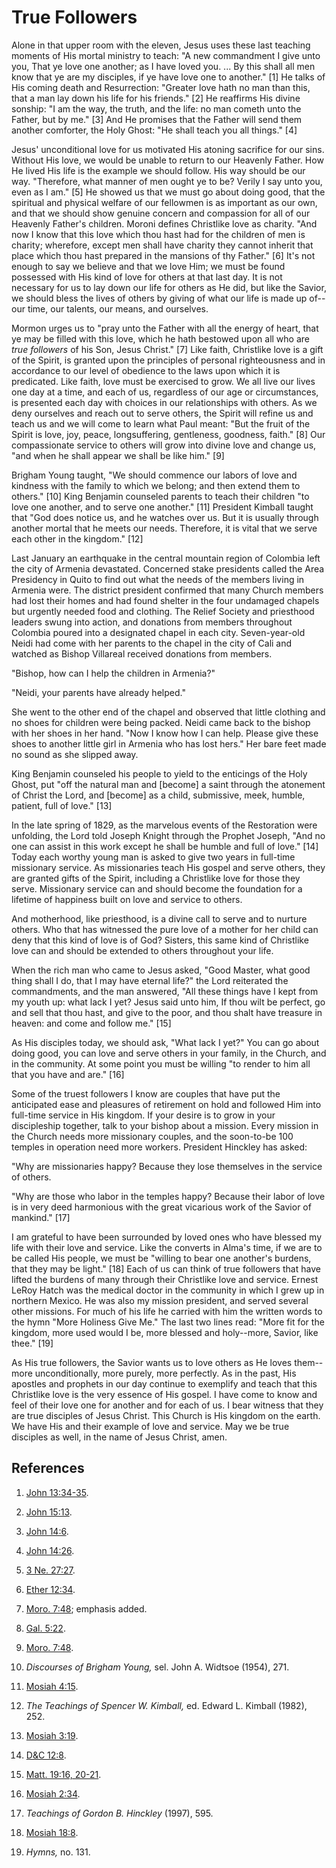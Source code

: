 # True Followers

Alone in that upper room with the eleven, Jesus uses these last teaching
moments of His mortal ministry to teach: "A new commandment I give unto you,
That ye love one another; as I have loved you. ... By this shall all men know
that ye are my disciples, if ye have love one to another." [1]  He talks of
His coming death and Resurrection: "Greater love hath no man than this, that a
man lay down his life for his friends." [2]  He reaffirms His divine sonship:
"I am the way, the truth, and the life: no man cometh unto the Father, but by
me." [3]  And He promises that the Father will send them another comforter,
the Holy Ghost: "He shall teach you all things." [4]

Jesus' unconditional love for us motivated His atoning sacrifice for our sins.
Without His love, we would be unable to return to our Heavenly Father. How He
lived His life is the example we should follow. His way should be our way.
"Therefore, what manner of men ought ye to be? Verily I say unto you, even as
I am." [5]  He showed us that we must go about doing good, that the spiritual
and physical welfare of our fellowmen is as important as our own, and that we
should show genuine concern and compassion for all of our Heavenly Father's
children. Moroni defines Christlike love as charity. "And now I know that this
love which thou hast had for the children of men is charity; wherefore, except
men shall have charity they cannot inherit that place which thou hast prepared
in the mansions of thy Father." [6]  It's not enough to say we believe and
that we love Him; we must be found possessed with His kind of love for others
at that last day. It is not necessary for us to lay down our life for others
as He did, but like the Savior, we should bless the lives of others by giving
of what our life is made up of--our time, our talents, our means, and
ourselves.

Mormon urges us to "pray unto the Father with all the energy of heart, that ye
may be filled with this love, which he hath bestowed upon all who are _true
followers_ of his Son, Jesus Christ." [7]  Like faith, Christlike love is a
gift of the Spirit, is granted upon the principles of personal righteousness
and in accordance to our level of obedience to the laws upon which it is
predicated. Like faith, love must be exercised to grow. We all live our lives
one day at a time, and each of us, regardless of our age or circumstances, is
presented each day with choices in our relationships with others. As we deny
ourselves and reach out to serve others, the Spirit will refine us and teach
us and we will come to learn what Paul meant: "But the fruit of the Spirit is
love, joy, peace, longsuffering, gentleness, goodness, faith." [8]  Our
compassionate service to others will grow into divine love and change us, "and
when he shall appear we shall be like him." [9]

Brigham Young taught, "We should commence our labors of love and kindness with
the family to which we belong; and then extend them to others." [10]  King
Benjamin counseled parents to teach their children "to love one another, and
to serve one another." [11]  President Kimball taught that "God does notice
us, and he watches over us. But it is usually through another mortal that he
meets our needs. Therefore, it is vital that we serve each other in the
kingdom." [12]

Last January an earthquake in the central mountain region of Colombia left the
city of Armenia devastated. Concerned stake presidents called the Area
Presidency in Quito to find out what the needs of the members living in
Armenia were. The district president confirmed that many Church members had
lost their homes and had found shelter in the four undamaged chapels but
urgently needed food and clothing. The Relief Society and priesthood leaders
swung into action, and donations from members throughout Colombia poured into
a designated chapel in each city. Seven-year-old Neidi had come with her
parents to the chapel in the city of Cali and watched as Bishop Villareal
received donations from members.

"Bishop, how can I help the children in Armenia?"

"Neidi, your parents have already helped."

She went to the other end of the chapel and observed that little clothing and
no shoes for children were being packed. Neidi came back to the bishop with
her shoes in her hand. "Now I know how I can help. Please give these shoes to
another little girl in Armenia who has lost hers." Her bare feet made no sound
as she slipped away.

King Benjamin counseled his people to yield to the enticings of the Holy
Ghost, put "off the natural man and [become] a saint through the atonement of
Christ the Lord, and [become] as a child, submissive, meek, humble, patient,
full of love." [13]

In the late spring of 1829, as the marvelous events of the Restoration were
unfolding, the Lord told Joseph Knight through the Prophet Joseph, "And no one
can assist in this work except he shall be humble and full of love." [14]
Today each worthy young man is asked to give two years in full-time missionary
service. As missionaries teach His gospel and serve others, they are granted
gifts of the Spirit, including a Christlike love for those they serve.
Missionary service can and should become the foundation for a lifetime of
happiness built on love and service to others.

And motherhood, like priesthood, is a divine call to serve and to nurture
others. Who that has witnessed the pure love of a mother for her child can
deny that this kind of love is of God? Sisters, this same kind of Christlike
love can and should be extended to others throughout your life.

When the rich man who came to Jesus asked, "Good Master, what good thing shall
I do, that I may have eternal life?" the Lord reiterated the commandments, and
the man answered, "All these things have I kept from my youth up: what lack I
yet? Jesus said unto him, If thou wilt be perfect, go and sell that thou hast,
and give to the poor, and thou shalt have treasure in heaven: and come and
follow me." [15]

As His disciples today, we should ask, "What lack I yet?" You can go about
doing good, you can love and serve others in your family, in the Church, and
in the community. At some point you must be willing "to render to him all that
you have and are." [16]

Some of the truest followers I know are couples that have put the anticipated
ease and pleasures of retirement on hold and followed Him into full-time
service in His kingdom. If your desire is to grow in your discipleship
together, talk to your bishop about a mission. Every mission in the Church
needs more missionary couples, and the soon-to-be 100 temples in operation
need more workers. President Hinckley has asked:

"Why are missionaries happy? Because they lose themselves in the service of
others.

"Why are those who labor in the temples happy? Because their labor of love is
in very deed harmonious with the great vicarious work of the Savior of
mankind." [17]

I am grateful to have been surrounded by loved ones who have blessed my life
with their love and service. Like the converts in Alma's time, if we are to be
called His people, we must be "willing to bear one another's burdens, that
they may be light." [18]  Each of us can think of true followers that have
lifted the burdens of many through their Christlike love and service. Ernest
LeRoy Hatch was the medical doctor in the community in which I grew up in
northern Mexico. He was also my mission president, and served several other
missions. For much of his life he carried with him the written words to the
hymn "More Holiness Give Me." The last two lines read: "More fit for the
kingdom, more used would I be, more blessed and holy--more, Savior, like
thee." [19]

As His true followers, the Savior wants us to love others as He loves them--
more unconditionally, more purely, more perfectly. As in the past, His
apostles and prophets in our day continue to exemplify and teach that this
Christlike love is the very essence of His gospel. I have come to know and
feel of their love one for another and for each of us. I bear witness that
they are true disciples of Jesus Christ. This Church is His kingdom on the
earth. We have His and their example of love and service. May we be true
disciples as well, in the name of Jesus Christ, amen.

## References

  1.   [John 13:34-35](https://www.lds.org/scriptures/nt/john/13.34-35?lang=eng#33).

  2.   [John 15:13](https://www.lds.org/scriptures/nt/john/15.13?lang=eng#12).

  3.   [John 14:6](https://www.lds.org/scriptures/nt/john/14.6?lang=eng#5).

  4.   [John 14:26](https://www.lds.org/scriptures/nt/john/14.26?lang=eng#25).

  5.   [3 Ne. 27:27](https://www.lds.org/scriptures/bofm/3-ne/27.27?lang=eng#26).

  6.   [Ether 12:34](https://www.lds.org/scriptures/bofm/ether/12.34?lang=eng#33).

  7.   [Moro. 7:48](https://www.lds.org/scriptures/bofm/moro/7.48?lang=eng#47); emphasis added.

  8.   [Gal. 5:22](https://www.lds.org/scriptures/nt/gal/5.22?lang=eng#21).

  9.   [Moro. 7:48](https://www.lds.org/scriptures/bofm/moro/7.48?lang=eng#47).

  10.   _Discourses of Brigham Young,_ sel. John A. Widtsoe (1954), 271.

  11.   [Mosiah 4:15](https://www.lds.org/scriptures/bofm/mosiah/4.15?lang=eng#14).

  12.   _The Teachings of Spencer W. Kimball,_ ed. Edward L. Kimball (1982), 252.

  13.   [Mosiah 3:19](https://www.lds.org/scriptures/bofm/mosiah/3.19?lang=eng#18).

  14.   [D&amp;C 12:8](https://www.lds.org/scriptures/dc-testament/dc/12.8?lang=eng#7).

  15.   [Matt. 19:16, 20-21](https://www.lds.org/scriptures/nt/matt/19.16%2C20-21?lang=eng#15).

  16.   [Mosiah 2:34](https://www.lds.org/scriptures/bofm/mosiah/2.34?lang=eng#33).

  17.   _Teachings of Gordon B. Hinckley_ (1997), 595.

  18.   [Mosiah 18:8](https://www.lds.org/scriptures/bofm/mosiah/18.8?lang=eng#7).

  19.   _Hymns,_ no. 131.

